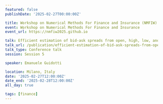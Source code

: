 ```yaml
---
featured: false
publishDate: '2025-02-27T00:00:00Z'

title: Workshop on Numerical Methods For Finance and Insurance (NMFIW)
event: Workshop on Numerical Methods For Finance and Insurance
event_url: https://nmfiw2025.github.io

talk: Efficient estimation of bid-ask spreads from open, high, low, and close prices
talk_url: /publication/efficient-estimation-of-bid-ask-spreads-from-open-high-low-and-close-prices/
talk_type: Conference talk
session: Session 5

speaker: Emanuele Guidotti

location: Milano, Italy
date: '2025-02-27T12:00:00Z'
date_end: '2025-02-28T12:00:00Z'
all_day: true

tags: [finance]
---
```

